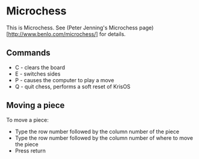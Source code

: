 # Microchess

This is Microchess. See (Peter Jenning's Microchess page)[http://www.benlo.com/microchess/] for details.

## Commands

 * C - clears the board
 * E - switches sides
 * P - causes the computer to play a move
 * Q - quit chess, performs a soft reset of KrisOS

## Moving a piece

To move a piece:

 * Type the row number followed by the column number of the piece
 * Type the row number followed by the column number of where to move the piece
 * Press return
